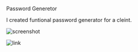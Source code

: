 Password Generetor 

I created funtional password generator for a cleint. 

![screenshot](C:\Users\edenm\OneDrive\Desktop\coding\homeworks\password-challenge\Assets\password-screenshot.png)

![link]()
